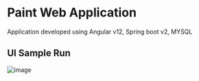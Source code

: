 # Paint Web Application

Application developed using Angular v12, Spring boot v2, MYSQL

## UI Sample Run
![image](https://drive.google.com/uc?export=view&id=1F2CUVLr_ukN120y24Qy9zfgZ0Wkn_wc9)
